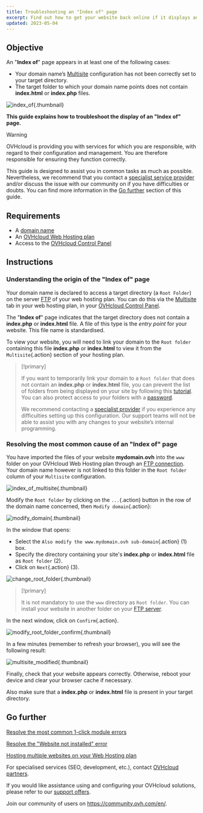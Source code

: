```yaml
---
title: Troubleshooting an "Index of" page
excerpt: Find out how to get your website back online if it displays an "Index of" page
updated: 2023-05-04
---
```


## Objective

An "**Index of**" page appears in at least one of the following cases:

- Your domain name’s [Multisite](/pages/web_cloud/web_hosting/multisites_configure_multisite) configuration has not been correctly set to your target directory.
- The target folder to which your domain name points does not contain **index.html** or **index.php** files.

![index_of](images/index-of.png){.thumbnail}

**This guide explains how to troubleshoot the display of an "Index of" page.**

> [!warning]
> OVHcloud is providing you with services for which you are responsible, with regard to their configuration and management. You are therefore responsible for ensuring they function correctly.
>
>This guide is designed to assist you in common tasks as much as possible. Nevertheless, we recommend that you contact a [specialist service provider](https://partner.ovhcloud.com/en-gb/directory/) and/or discuss the issue with our community on if you have difficulties or doubts. You can find more information in the [Go further](#go-further) section of this guide.
>

## Requirements

- A [domain name](https://www.ovhcloud.com/en-gb/domains/)
- An [OVHcloud Web Hosting plan](https://www.ovhcloud.com/en-gb/web-hosting/)
- Access to the [OVHcloud Control Panel](/links/manager)

## Instructions

### Understanding the origin of the "Index of" page

Your domain name is declared to access a target directory (a `Root Folder`) on the server [FTP](/pages/web_cloud/web_hosting/ftp_connection) of your web hosting plan. You can do this via the [Multisite](/pages/web_cloud/web_hosting/multisites_configure_multisite) tab in your web hosting plan, in your [OVHcloud Control Panel](/links/manager).

The "**Index of**" page indicates that the target directory does not contain a **index.php** or **index.html** file. A file of this type is the *entry point* for your website. This file name is standardised.

To view your website, you will need to link your domain to the `Root folder` containing this file **index.php** or **index.html** to view it from the `Multisite`{.action} section of your hosting plan.

> [!primary]
>
> If you want to temporarily link your domain to a `Root folder` that does not contain an **index.php** or **index.html** file, you can prevent the list of folders from being displayed on your site by following this [tutorial](/pages/web_cloud/web_hosting/htaccess_what_else_can_you_do#prevent-the-content-of-a-directory-from-being-listed). You can also protect access to your folders with a [password](/pages/web_cloud/web_hosting/htaccess_protect_directory_by_password).
>
> We recommend contacting a [specialist provider](https://partner.ovhcloud.com/en-gb/directory/) if you experience any difficulties setting up this configuration. Our support teams will not be able to assist you with any changes to your website’s internal programming.

### Resolving the most common cause of an "Index of" page

You have imported the files of your website **mydomain.ovh** into the `www` folder on your OVHcloud Web Hosting plan through an [FTP connection](/pages/web_cloud/web_hosting/ftp_connection). Your domain name however is not linked to this folder in the `Root folder` column of your `Multisite` configuration.

![index_of_multisite](images/root-folders-empty.png){.thumbnail}

Modify the `Root folder` by clicking on the `...`{.action} button in the row of the domain name concerned, then `Modify domain`{.action}:

![modify_domain](images/modify-domain.png){.thumbnail}

In the window that opens:

- Select the `Also modify the www.mydomain.ovh sub-domain`{.action} (1) box.
- Specify the directory containing your site's **index.php** or **index.html** file as `Root folder` (2).
- Click on `Next`{.action} (3).

![change_root_folder](images/change-root-folder-step-1.png){.thumbnail}

> [!primary]
>
> It is not mandatory to use the `www` directory as `Root folder`. You can install your website in another folder on your [FTP server](/pages/web_cloud/web_hosting/ftp_connection).
>

In the next window, click on `Confirm`{.action}.

![modify_root_folder_confirm](images/change-root-folder-step-2.png){.thumbnail}

In a few minutes (remember to refresh your browser), you will see the following result: 

![multisite_modified](images/root-folders-full-www.png){.thumbnail}

Finally, check that your website appears correctly. Otherwise, reboot your device and clear your browser cache if necessary.

Also make sure that a **index.php** or **index.html** file is present in your target directory.

## Go further <a name="go-further"></a>

[Resolve the most common 1-click module errors](/pages/web_cloud/web_hosting/diagnostic_errors_module1clic)

[Resolve the "Website not installed" error](/pages/web_cloud/web_hosting/multisites_website_not_installed)

[Hosting multiple websites on your Web Hosting plan](/pages/web_cloud/web_hosting/multisites_configure_multisite)

For specialised services (SEO, development, etc.), contact [OVHcloud partners](https://partner.ovhcloud.com/en-gb/directory/).

If you would like assistance using and configuring your OVHcloud solutions, please refer to our [support offers](/links/support).

Join our community of users on <https://community.ovh.com/en/>.